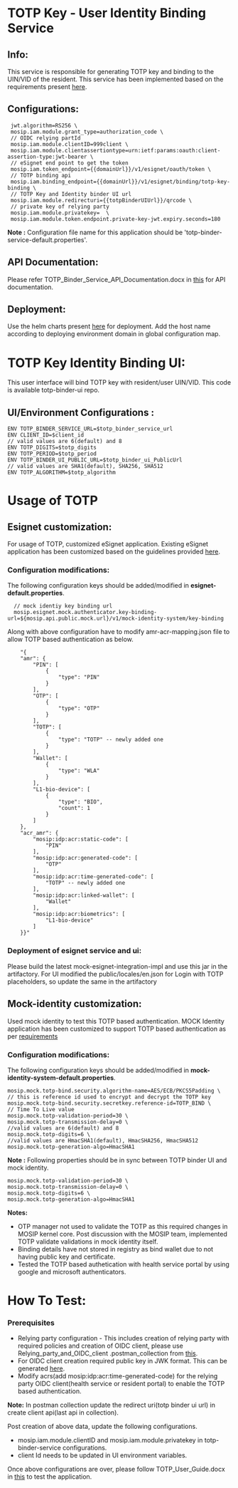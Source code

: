 # TOTP Key - User Identity Binding Service

## Info: 

This service is responsible for generating TOTP key and binding to the UIN/VID of the resident. This service has been implemented based on the requirements present [here](https://github.com/mosip/hackathon/blob/master/Decode-2023/totp_auth_for_esignet/TOTP_Implementation_for_MOSIP_eSignet.pdf). 

## Configurations:

 ```
  jwt.algorithm=RS256 \
  mosip.iam.module.grant_type=authorization_code \
  // OIDC relying partId 
  mosip.iam.module.clientID=999client \
  mosip.iam.module.clientassertiontype=urn:ietf:params:oauth:client-assertion-type:jwt-bearer \
  // eSignet end point to get the token
  mosip.iam.token_endpoint={{domainUrl}}/v1/esignet/oauth/token \
  // TOTP binding api 
  mosip.iam.binding_endpoint={{domainUrl}}/v1/esignet/binding/totp-key-binding \
  // TOTP Key and Identity binder UI url
  mosip.iam.module.redirecturi={{totpBinderUIUrl}}/qrcode \
  // private key of relying party
  mosip.iam.module.privatekey=  \
  mosip.iam.module.token.endpoint.private-key-jwt.expiry.seconds=180
```
**Note :**
 Configuration file name for this application should be 'totp-binder-service-default.properties'.

## API Documentation:
Please refer TOTP_Binder_Service_API_Documentation.docx in [this](docs/) for API documentation.

## Deployment:

Use the helm charts present [here](helm/) for deployment. Add the host name according to deploying environment domain in global configuration map.

# TOTP Key Identity Binding UI:

This user interface will bind TOTP key with resident/user UIN/VID. This code is available totp-binder-ui repo.

## UI/Environment Configurations :
```
ENV TOTP_BINDER_SERVICE_URL=$totp_binder_service_url
ENV CLIENT_ID=$client_id
// valid values are 6(default) and 8
ENV TOTP_DIGITS=$totp_digits
ENV TOTP_PERIOD=$totp_period
ENV TOTP_BINDER_UI_PUBLIC_URL=$totp_binder_ui_PublicUrl
// valid values are SHA1(default), SHA256, SHA512
ENV TOTP_ALGORITHM=$totp_algorithm
```

# Usage of TOTP 

## Esignet customization:

For usage of TOTP, customized eSignet application. Existing eSignet application has been customized based on the guidelines provided [here](https://github.com/mosip/hackathon/blob/master/Decode-2023/totp_auth_for_esignet/TOTP_Implementation_for_MOSIP_eSignet.pdf).

### Configuration modifications:
The following configuration keys should be added/modified in **esignet-default.properties**.
```
  // mock identiy key binding url
  mosip.esignet.mock.authenticator.key-binding-url=${mosip.api.public.mock.url}/v1/mock-identity-system/key-binding
```

  Along with above configuration have to modify amr-acr-mapping.json file to allow TOTP based authentication as below.
```
    "{
	"amr": {
		"PIN": [
			{
				"type": "PIN"
			}
		],
		"OTP": [
			{
				"type": "OTP"
			}
		],
		"TOTP": [
			{
				"type": "TOTP" -- newly added one
			}
		],
		"Wallet": [
			{
				"type": "WLA"
			}
		],
		"L1-bio-device": [
			{
				"type": "BIO",
				"count": 1
			}
		]
	},
	"acr_amr": {
		"mosip:idp:acr:static-code": [
			"PIN"
		],
		"mosip:idp:acr:generated-code": [
			"OTP"
		],
		"mosip:idp:acr:time-generated-code": [
			"TOTP" -- newly added one
		],
		"mosip:idp:acr:linked-wallet": [
			"Wallet"
		],
		"mosip:idp:acr:biometrics": [
			"L1-bio-device"
		]
	}}"
 ```

### Deployment of esignet service and ui:
Please build the latest mock-esignet-integration-impl and use this jar in the artifactory.
For UI modified the public/locales/en.json for Login with TOTP placeholders, so update the same in the artifactory 

## Mock-identity customization:

Used mock identity to test this TOTP based authentication. MOCK Identity application has been customized to support TOTP based authentication as per [requirements](https://github.com/mosip/hackathon/blob/master/Decode-2023/totp_auth_for_esignet/TOTP_Implementation_for_MOSIP_eSignet.pdf)

### Configuration modifications:

The following configuration keys should be added/modified in **mock-identity-system-default.properties**.
```
mosip.mock.totp-bind.security.algorithm-name=AES/ECB/PKCS5Padding \
// this is reference id used to encrypt and decrypt the TOTP key
mosip.mock.totp-bind.security.secretkey.reference-id=TOTP_BIND \
// Time To Live value
mosip.mock.totp-validation-period=30 \
mosip.mock.totp-transmission-delay=0 \
//valid values are 6(default) and 8
mosip.mock.totp-digits=6 \
//valid values are HmacSHA1(default), HmacSHA256, HmacSHA512
mosip.mock.totp-generation-algo=HmacSHA1
```
**Note :**
 Following properties should be in sync between TOTP binder UI and mock identity.

 ```
mosip.mock.totp-validation-period=30 \
mosip.mock.totp-transmission-delay=0 \
mosip.mock.totp-digits=6 \
mosip.mock.totp-generation-algo=HmacSHA1
```
**Notes:**
   * OTP manager not used to validate the TOTP as this required changes in MOSIP kernel core. Post discussion with the MOSIP team, implemented TOTP validate validations in mock identity itself.
   * Binding details have not stored in registry as bind wallet due to not having public key and certificate.
   * Tested the TOTP based authetication with health service portal by using google and microsoft authenticators.
# How To Test:

### Prerequisites
  * Relying party configuration - This includes creation of relying party with required policies and creation of OIDC client, please use Relying_party_and_OIDC_client .postman_collection from [this](docs/).
  * For OIDC client creation required public key in JWK format. This can be generated [here](https://mkjwk.org/).
  * Modify acrs(add mosip:idp:acr:time-generated-code) for the relying party OIDC client(health service or resident portal) to enable the TOTP based authentication.

**Note:**
 In postman collection update the redirect uri(totp binder ui url) in create client api(last api in collection).

Post creation of above data, update the following configurations.
 * mosip.iam.module.clientID and mosip.iam.module.privatekey in totp-binder-service configurations.
 * client Id needs to be updated in UI environment variables.

Once above configurations are over, please follow TOTP_User_Guide.docx in [this](docs/) to test the application.





 
 


  
